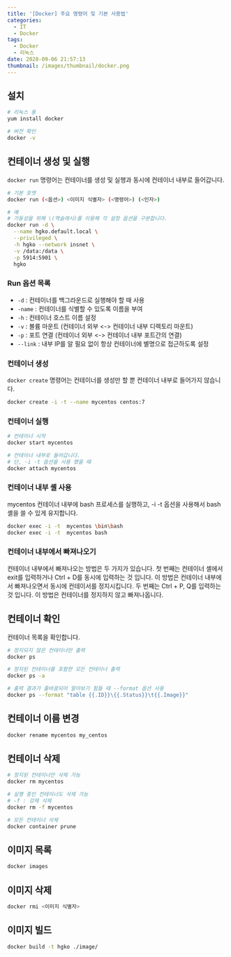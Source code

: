 ```yaml
---
title: '[Docker] 주요 명령어 및 기본 사용법'
categories:
  - IT
  - Docker
tags:
  - Docker
  - 리눅스
date: 2020-09-06 21:57:13
thumbnail: /images/thumbnail/docker.png
---
```


## 설치

```bash
# 리눅스 용
yum install docker

# 버전 확인
docker -v
```

## 컨테이너 생성 및 실행

`docker run` 명령어는 컨테이너를 생성 및 실행과 동시에 컨테이너 내부로 들어갑니다.

```bash
# 기본 포맷
docker run (<옵션>) <이미지 식별자> (<명령어>) (<인자>)

# 예
# 가동성을 위해 \(역슬래시)를 이용해 각 설정 옵션을 구분합니다.
docker run -d \
  --name hgko.default.local \
  --privileged \
  -h hgko --network insnet \
  -v /data:/data \
  -p 5914:5901 \
  hgko
```

### Run 옵션 목록

- `-d` : 컨테이너를 백그라운드로 실행해야 할 때 사용
- `-name` : 컨테이너를 식별할 수 있도록 이름을 부여
- `-h` : 컨테이너 호스트 이름 설정
- `-v` : 볼륨 마운트 (컨테이너 외부 <-> 컨테이너 내부 디렉토리 마운트)
- `-p` : 포트 연결 (컨테이너 외부 <-> 컨테이너 내부 포트간의 연결)
- `--link` : 내부 IP를 알 필요 없이 항상 컨테이너에 별명으로 접근하도록 설정

### 컨테이너 생성

`docker create` 명령어는 컨테이너를 생성만 할 뿐 컨테이너 내부로 들어가지 않습니다.

```bash
docker create -i -t --name mycentos centos:7
```

### 컨테이너 실행

```bash
# 컨테이너 시작
docker start mycentos

# 컨테이너 내부로 들어갑니다.
# 단, -i -t 옵션을 사용 했을 때
docker attach mycentos
```

### 컨테이너 내부 셸 사용

mycentos 컨테이너 내부에 bash 프로세스를 실행하고, -i -t 옵션을 사용해서 bash 셸을 쓸 수 있게 유지합니다.

```bash
docker exec -i -t  mycentos \bin\bash
docker exec -i -t  mycentos bash
```

### 컨테이너 내부에서 빠져나오기

컨테이너 내부에서 빠져나오는 방법은 두 가지가 있습니다. 첫 번째는 컨테이너 셸에서 exit를 입력하거나 Ctrl + D를 동시에 입력하는 것 입니다. 이 방법은 컨테이너 내부에서 빠져나오면서 동시에 컨테이서를 정지시킵니다. 두 번째는 Ctrl + P, Q를 입력하는 것 입니다. 이 방법은 컨테이너를 정지하지 않고 빠져나옵니다.

## 컨테이너 확인

컨테이너 목록을 확인합니다.

```bash
# 정지되지 않은 컨테이너만 출력
docker ps

# 정지된 컨테이너를 포함한 모든 컨테이너 출력
docker ps -a

# 출력 결과가 줄바꿈되어 알아보기 힘들 때 --format 옵션 사용
docker ps --format "table {{.ID}}\{{.Status}}\t{{.Image}}"
```

## 컨테이너 이름 변경

```bash
docker rename mycentos my_centos
```

## 컨테이너 삭제

```bash
# 정지된 컨테이너만 삭제 가능
docker rm mycentos

# 실행 중인 컨테이너도 삭제 가능
# -f : 강제 삭제
docker rm -f mycentos

# 모든 컨테이너 삭제
docker container prune
```

## 이미지 목록

```bash
docker images
```

## 이미지 삭제

```bash
docker rmi <이미지 식별자>
```

## 이미지 빌드

```bash
docker build -t hgko ./image/
```
